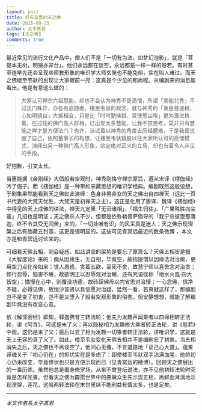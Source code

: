 ```yaml
---
layout: post
title: 好有意思的天之佛
date: 2015-09-25
author: 太平真君
tags: [天之佛]
comments: true
---
```

最近常见的流行文化产品中，僧人们不是「一切有为法，如梦幻泡影」，就是「菩提本无树，明镜亦非台」。他们永远都在谈空，永远都是一样一样的般若。有时甚至连早先还会呈现些密教形象的唯识学大师玄奘也不能免俗，实在叫人难过。而天之佛楼至韦驮的出现让大家眼前一亮：这真是个少见的和尚呢。从编剧来的消息能看出，他是有意这么做的：

> 大家认可禅宗六祖慧能，却也不会认为神秀不是高僧，所谓「南能北秀」不过法门殊异，亦各有追随者，楼至韦驮的观念，就与神秀的「身是菩提树、心如明镜台」大抵相合，只是比「时时勤拂拭、莫使惹尘埃」更为激进执着。在过往的佛门高人群相，已出现太多慧能，让我不禁思考，莫非只有慧能之禅才是方便法门？也许，该试着以神秀的角度去历经磨难，于是我便说服了自己，依照董事长的构想，让楼至韦驮跳脱以往大家所认可的高僧模式，演绎出另一种佛门高人形象，站定绝对正义的立场，却也有着令人非议的手段。

好抱歉，引文太长。

当惠能据《金刚经》大倡般若空观时，神秀则恪守禅宗原旨，遵从宋译《楞伽经》吟了偈子。而《楞伽经》是一种带如来藏思想的唯识学经典。编剧既然这般设想，于剧集果然能看到天之佛如此演绎：色身非男非女的天之佛出自四禅天（远比一页书代表的大梵天优胜，大梵天是初禅天之主），这正是化用了唐译、魏译《楞伽经》中得见的天上成佛的讲法，禅天九定里「无云诸相」、「福生归往」、「广果殊胜向尘寰」几招也是明证；天之佛杀人不少，但都是依弥勒菩萨倡导的「我宁杀彼堕那落迦，终不令其受无间苦」来的，「一切处唯有识」的风采真是迷人；天之佛示现涅槃之后有胎藏五封莲，这更是很明显的。这些可见青冥远最近的数条微博 ，本文亦是和青冥远讨论来的。

可细看天佛五相，则会疑惑，如此讲空的架势是要忘了原意么？天佛五相皆是据《大智度论》来的：痴从因缘生，无自相，毕竟空，故招提僧以因缘法对治痴，更用空刀点化帝如来；世人愚惑，贪着五欲，至死不舍，故慧宁师以喜舍念对治贪；修行忍辱，恼害不瞋，故欲明王以忍辱观对治瞋，还有咒语径称「地水火風·四大皆空」；憍慢在心中，则覆没功德，故砗磲佛母以内省思对治慢；一心念佛，信净不疑，必得见佛，故恒沙普贤以具信愿对治疑。猛然一看，若真就这样了，那编剧岂不是变了初衷，岂不是又堕入了般若空观形象的俗套。但安静想想，就能了解编剧毕竟没有改变心意。

依《解深密经》即知，释迦佛曾三转法轮：他先为发趣声闻乘者以四谛相转正法轮，讲《阿含》，可这是未了义；再以隐秘相为发趣修大乘者转正法轮，讲《般若》中观，这仍是未了义；最后以显了相为发趣一切乘者转正法轮，讲唯识学，这就是无上无容的真了义了。如此，楼至韦驮变化天佛五相并不是编剧忘了初衷。当五相消失之后，天之佛也不再谈空了，他问心无愧，不言退路地「证己心大道」。蕴果谛魂关于「初心仍在」的担忧实在是多虑了：即使楼至韦驮双手沾满血腥，他的初心仍未改变，毕竟惨状也只是方便示现而已（见青冥远的微博）。回顾天之佛展出的一番历练。虽然他总是置身修罗场，从来不曾登坛说法，亦不见他初转法轮时究竟是怎样光景。但看天之佛为霹雳世界中的愚昧众生先示现五相，再鲜血淋漓地示现涅槃、莲花，这般两转法轮在末世里纵不能利益有情太多，也是足矣。

***
*本文作者系太平真君*
